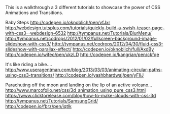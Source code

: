 This is a walkthrough a 3 different tutorials to showcase the power of CSS Animations and Transitions. 



Baby Steps
http://codepen.io/oknoblich/pen/vfJxr
http://webdesign.tutsplus.com/tutorials/quickly-build-a-swish-teaser-page-with-css3--webdesign-6532
http://tympanus.net/Tutorials/BlurMenu/
http://tympanus.net/codrops/2012/01/02/fullscreen-background-image-slideshow-with-css3/
http://tympanus.net/codrops/2012/04/30/fluid-css3-slideshow-with-parallax-effect/
http://codepen.io/oknoblich/full/AxdBy
http://codepen.io/wifeo/pen/ukzLD
http://codepen.io/kangrian/pen/ckfqe




It's like riding a bike....
http://www.useragentman.com/blog/2013/03/03/animating-circular-paths-using-css3-transitions/
http://codepen.io/yashbhardwaj/pen/yFIiJ





Parachuting off the moon and landing on the lip of an active volcano...
http://www.marcofolio.net/css/3d_animation_using_pure_css3.html
https://www.clicktorelease.com/blog/how-to-make-clouds-with-css-3d
http://tympanus.net/Tutorials/SamsungGrid/
http://codepen.io/fbrz/pen/iqtlk
